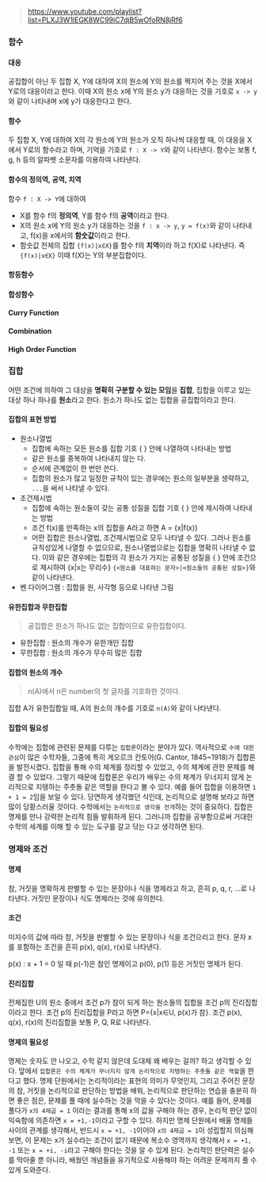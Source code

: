 > https://www.youtube.com/playlist?list=PLXJ3W1lEGK8WC99iC7djB5wOfoRN8jRf6

### 함수
#### 대응
공집합이 아닌 두 집합 X, Y에 대하여 X의 원소에 Y의 원소를 짝지어 주는 것을 X에서 Y로의 대응이라고 한다. 이때 X의 원소 x에 Y의 원소 y가 대응하는 것을 기호로 `x -> y`와 같이 나타내며 x에 y가 대응한다고 한다.

#### 함수
두 집합 X, Y에 대하여 X의 각 원소에 Y의 원소가 오직 하나씩 대응할 때, 이 대응을 X에서 Y로의 함수라고 하며, 기억을 기호로 `f : X -> Y`와 같이 나타낸다. 함수는 보통 f, g, h 등의 알파벳 소문자를 이용하여 나타낸다.

#### 함수의 정의역, 공역, 치역
함수 `f : X -> Y`에 대하여
- X를 함수 f의 **정의역**, Y를 함수 f의 **공역**이라고 한다.
- X의 원소 x에 Y의 원소 y가 대응하는 것을 `f : x -> y`, `y = f(x)`와 같이 나타내고, f(x)을 x에서의 **함숫값**이라고 한다.
- 함숫값 전체의 집합 `{f(x)|x∈X}`를 함수 f의 **치역**이라 하고 f(X)로 나타낸다. 즉 `{f(x)|x∈X}` 이때 f(X)는 Y의 부분집합이다.

#### 항등함수

#### 합성함수

#### Curry Function

#### Combination

#### High Order Function

### 집합
어떤 조건에 의하여 그 대상을 **명확히 구분할 수 있는 모임**을 **집합**, 집합을 이루고 있는 대상 하나 하나를 **원소**라고 한다.
원소가 하나도 없는 집합을 공집합이라고 한다.


#### 집합의 표현 방법
- 원소나열법
  - 집합에 속하는 모든 원소를 집합 기호 { } 안에 나열하여 나타내는 방법
  - 같은 원소를 중복하여 나타내지 않는 다.
  - 순서에 관계없이 한 번만 쓴다.
  - 집합의 원소가 많고 일정한 규칙이 있는 경우에는 원소의 일부분을 생략하고, `...`을 써서 나타낼 수 있다.
- 조건제시법
  - 집합에 속하는 원소들이 갖는 공통 성질을 집합 기호 { } 안에 제시하여 나타내는 방법
  - 조건 f(x)를 만족하는 x의 집합을 A라고 하면 A = {x|f(x)}
  - 어떤 집합은 원소나열법, 조건제시법으로 모두 나타낼 수 있다. 그러나 원소를 규칙성있게 나열할 수 없으므로, 원소나열법으로는 집합을 명확히 나타낼 수 없다. 이와 같은 경우에는 집합의 각 원소가 가지는 공통된 성질을 { } 안에 조건으로 제시하여 {x|x는 무리수} `{<원소를 대표하는 문자>|<원소들의 공통된 성질>}`와 같이 나타낸다.
- 벤 다이어그램 : 집합을 원, 사각형 등으로 나타낸 그림

#### 유한집합과 무한집합
> 공집합은 원소가 하나도 없는 집합이므로 유한집합이다.

- 유한집합 : 원소의 개수가 유한개인 집합
- 무한집합 : 원소의 개수가 무수히 많은 집합

#### 집합의 원소의 개수
> n(A)에서 n은 number의 첫 글자를 기호화한 것이다.

집합 A가 유한집합일 때, A의 원소의 개수를 기호로 `n(A)`와 같이 나타낸다.

#### 집합의 필요성
수학에는 집합에 관련된 문제를 다루는 `집합론`이라는 분야가 있다. 역사적으로 `수에 대한 관심`이 많은 수학자들, 그중에 특히 게오르크 칸토어(G. Cantor, 1845~1918)가 집합론을 발전시켰다. 집합을 통해 수의 체계를 정리할 수 있었고, 수의 체계에 관한 문제를 해결 할 수 있었다. 그렇기 때문에 집합론은 우리가 배우는 수의 체계가 무너지지 않게 논리적으로 지탱하는 주춧돌 같은 역할을 한다고 볼 수 있다. 예를 들어 집합을 이용하면 `1 + 1 = 2`임을 보일 수 있다. 당연하게 생각했던 식인데, 논리적으로 설명해 보라고 하면 많이 당황스러울 것이다. 수학에서는 `논리적으로 생각을 전개`하는 것이 중요하다. 집합은 명제를 만나 강력한 논리적 힘들 발휘하게 된다. 그러니까 집합을 공부함으로써 거대한 수학의 세계를 이해 할 수 있는 도구를 갈고 닦는 다고 생각하면 된다.

### 명제와 조건
#### 명제
참, 거짓을 명확하게 판별할 수 있는 문장이나 식을 명제라고 하고, 흔히 p, q, r, ...로 나타낸다. 거짓인 문장이나 식도 명제라는 것에 유의한다.

#### 조건
미지수의 값에 따라 참, 거짓을 판별할 수 있는 문장이나 식을 조건으리고 한다. 문자 x를 포함하는 조건을 흔히 p(x), q(x), r(x)로 나타낸다.

p(x) : x + 1 = 0 일 때 p(-1)은 참인 명제이고 p(0), p(1) 등은 거짓인 명제가 된다.

#### 진리집합
전체집한 U의 원소 중에서 조건 p가 참이 되게 하는 원소들의 집합을 조건 p의 진리집합이라고 한다. 조건 p의 진리집합을 P라고 하면 P={x|x∈U, p(x)가 참}. 조건 p(x), q(x), r(x)의 진리집합을 보통 P, Q, R로 나타낸다.

#### 명제의 필요성
명제는 숫자도 안 나오고, 수학 같지 않은데 도대체 왜 배우는 걸까? 하고 생각할 수 있다. 앞에서 `집합론은 수의 체계가 무너지지 않게 논리적으로 지탱하는 주춧돌 같은 역할`을 한다고 했다. 명제 단원에서는 논리적이라는 표현의 의미가 무엇인지, 그리고 주어진 문장의 참, 거짓을 논리적으로 판단하는 방법을 배워, 논리적으로 판단하는 연습을 충분히 하면 좋은 점은, 문제를 풀 때에 실수하는 것을 막을 수 있다는 것이다. 예를 들어, 문제를 풀다가 `x의 4제곱 = 1` 이라는 결과를 통해 x의 값을 구해야 하는 경우, 논리적 판단 없이 익숙함에 의존하면 `x = +1,-1`이라고 구할 수 있다. 하지만 명제 단원에서 배울 명제들 사이의 관계를 생각해서, 반드시 `x = +1, -1`이어야 `x의 4제곱 = 1`이 성립할지 의심해보면, 이 문제는 x가 실수라는 조건이 없기 때문에 복소수 영역까지 생각해서 `x = +1, -1` 또는 `x = +i, -i`라고 구해야 한다는 것을 알 수 있게 된다. 논리적인 판단력은 실수를 막아줄 뿐 아니라, 배웠던 개념들을 유기적으로 사용해야 하는 어려운 문제까지 풀 수 있게 도와준다.